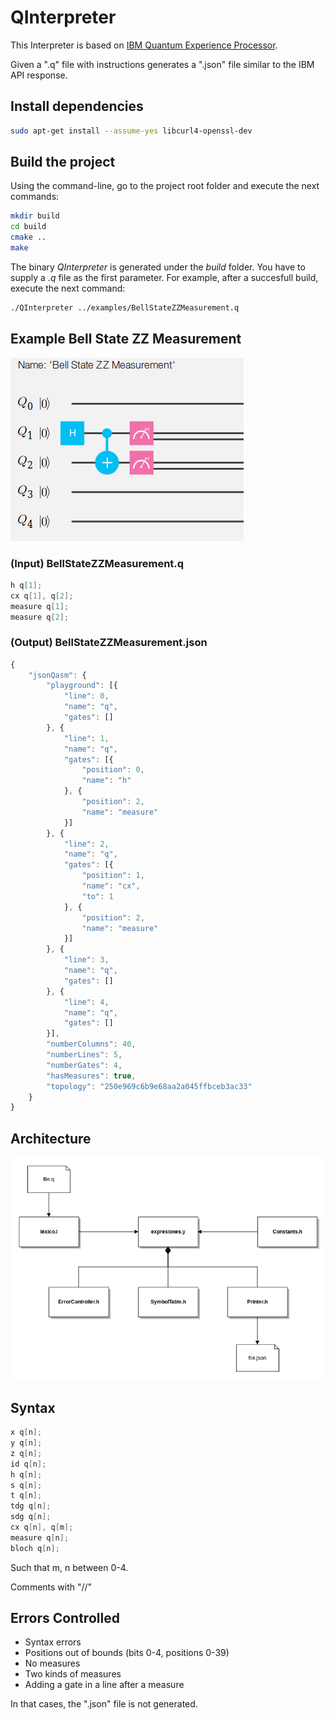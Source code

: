# QInterpreter

This Interpreter is based on [IBM Quantum Experience Processor](https://quantumexperience.ng.bluemix.net).

Given a ".q" file with instructions generates a ".json" file similar to the IBM API response.

## Install dependencies

```bash
sudo apt-get install --assume-yes libcurl4-openssl-dev
```

## Build the project

Using the command-line, go to the project root folder and execute the next commands:

```bash
mkdir build
cd build
cmake ..
make
```

The binary *QInterpreter* is generated under the *build* folder. You have to supply a *.q* file as the first parameter.
For example, after a succesfull build, execute the next command:

```bash
./QInterpreter ../examples/BellStateZZMeasurement.q
```

## Example Bell State ZZ Measurement

![BellStateZZMeasurement](resources/graphicExample.png)

### (Input) BellStateZZMeasurement.q

```c
h q[1];
cx q[1], q[2];
measure q[1];
measure q[2];
```

### (Output) BellStateZZMeasurement.json

```javascript
{
    "jsonQasm": {
        "playground": [{
            "line": 0,
            "name": "q",
            "gates": []
        }, {
            "line": 1,
            "name": "q",
            "gates": [{
                "position": 0,
                "name": "h"
            }, {
                "position": 2,
                "name": "measure"
            }]
        }, {
            "line": 2,
            "name": "q",
            "gates": [{
                "position": 1,
                "name": "cx",
                "to": 1
            }, {
                "position": 2,
                "name": "measure"
            }]
        }, {
            "line": 3,
            "name": "q",
            "gates": []
        }, {
            "line": 4,
            "name": "q",
            "gates": []
        }],
        "numberColumns": 40,
        "numberLines": 5,
        "numberGates": 4,
        "hasMeasures": true,
        "topology": "250e969c6b9e68aa2a045ffbceb3ac33"
    }
}
```

## Architecture

![Architecture](resources/architecture.png)

## Syntax

```c
x q[n];
y q[n];
z q[n];
id q[n];
h q[n];
s q[n];
t q[n];
tdg q[n];
sdg q[n];
cx q[n], q[m];
measure q[n];
bloch q[n];
```

Such that m, n between 0-4.

Comments with "//"

## Errors Controlled

* Syntax errors
* Positions out of bounds (bits 0-4, positions 0-39)
* No measures
* Two kinds of measures
* Adding a gate in a line after a measure

In that cases, the ".json" file is not generated.
